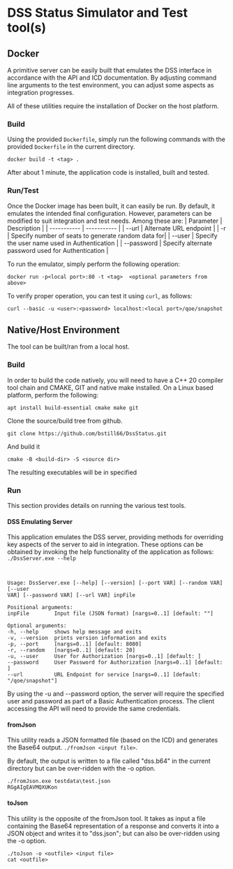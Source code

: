 # DSS Status Simulator and Test tool(s)
## Docker 
A primitive server can be easily built that emulates the DSS interface in accordance with the API and ICD documentation. By adjusting command line
arguments to the test environment, you can adjust some aspects as integration progresses.

All of these utilities require the installation of Docker on the host platform.
### Build
Using the provided `Dockerfile`, simply run the following commands with the provided `Dockerfile` in the current directory.
```
docker build -t <tag> .
```
After about 1 minute, the application code is installed, built and tested.

### Run/Test
Once the Docker image has been built, it can easily be run. By default, it emulates the intended final configuration. However, parameters can be modified 
to suit integration and test needs. Among these are:
| Parameter | Description |
| ----------- | ----------- |
| --url | Alternate URL endpoint |
| -r | Specify number of seats to generate random data for|
| --user | Specify the user name used in Authentication |
| --password | Specify alternate password used for Authentication |

To run the emulator, simply perform the following operation:
```
docker run -p<local port>:80 -t <tag>  <optional parameters from above>
```

To verify proper operation, you can test it using `curl`, as follows:
```
curl --basic -u <user>:<password> localhost:<local port>/qoe/snapshot
```
## Native/Host Environment
The tool can be built/ran from a local host.
### Build
In order to build the code natively, you will need to have a C++ 20 compiler tool chain
and CMAKE, GIT and native make installed. On a Linux based platform, perform the following:
```angular2html
apt install build-essential cmake make git
```

Clone the source/build tree from github.
```angular2html
git clone https://github.com/bstill66/DssStatus.git
```

And build it
```angular2html
cmake -B <build-dir> -S <source dir>
```
The resulting executables will be in specified <source dir>

### Run
This section provides details on running the various test tools.
#### DSS Emulating Server
This application emulates the DSS server, providing methods for 
overriding key aspects of the server to aid in integration. These options
can be obtained by invoking the help functionality of the application
as follows: `./DssServer.exe --help`

```angular2html


Usage: DssServer.exe [--help] [--version] [--port VAR] [--random VAR] [--user
VAR] [--password VAR] [--url VAR] inpFile

Positional arguments:
inpFile        Input file (JSON format) [nargs=0..1] [default: ""]

Optional arguments:
-h, --help     shows help message and exits
-v, --version  prints version information and exits
-p, --port     [nargs=0..1] [default: 8080]
-r, --random   [nargs=0..1] [default: 20]
-u, --user     User for Authorization [nargs=0..1] [default: ]
--password     User Password for Authorization [nargs=0..1] [default: ]
--url          URL Endpoint for service [nargs=0..1] [default: "/qoe/snapshot"]
```

By using the -u and --password option, the server will require the specified user and password as part of a Basic Authentication process. The client
accessing the API will need to provide the same credentials.
#### fromJson
This utility reads a JSON formatted file (based on the ICD) and generates the
Base64 output. `./fromJson <input file>`.

By default, the output is written to a file called "dss.b64" in the current directory
but can be over-ridden with the -o option.
```angular2html
./fromJson.exe testdata\test.json
RGgAIgEAVMQXUKon
```
#### toJson
This utility is the opposite of the fromJson tool. It takes as input a file
containing the Base64 representation of a response and converts it into a JSON object
and writes it to "dss.json"; but can also be over-ridden using the -o option.
```angular2html
./toJson -o <outfile> <input file>
cat <outfile>
```
